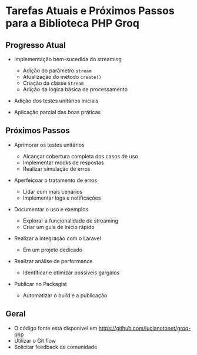 # Tarefas Atuais e Próximos Passos para a Biblioteca PHP Groq

## Progresso Atual

- Implementação bem-sucedida do streaming
  - Adição do parâmetro `stream`
  - Atualização do método `create()`
  - Criação da classe `Stream`
  - Adição da lógica básica de processamento

- Adição dos testes unitários iniciais

- Aplicação parcial das boas práticas

## Próximos Passos

- Aprimorar os testes unitários
  - Alcançar cobertura completa dos casos de uso
  - Implementar mocks de respostas
  - Realizar simulação de erros

- Aperfeiçoar o tratamento de erros
  - Lidar com mais cenários
  - Implementar logs e notificações

- Documentar o uso e exemplos
  - Explorar a funcionalidade de streaming
  - Criar um guia de início rápido

- Realizar a integração com o Laravel
  - Em um projeto dedicado

- Realizar análise de performance
  - Identificar e otimizar possíveis gargalos

- Publicar no Packagist
  - Automatizar o build e a publicação

## Geral

- O código fonte está disponível em https://github.com/lucianotonet/groq-php
- Utilizar o Git flow
- Solicitar feedback da comunidade
